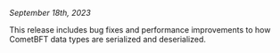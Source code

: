 *September 18th, 2023*

This release includes bug fixes and performance improvements to how
CometBFT data types are serialized and deserialized.
